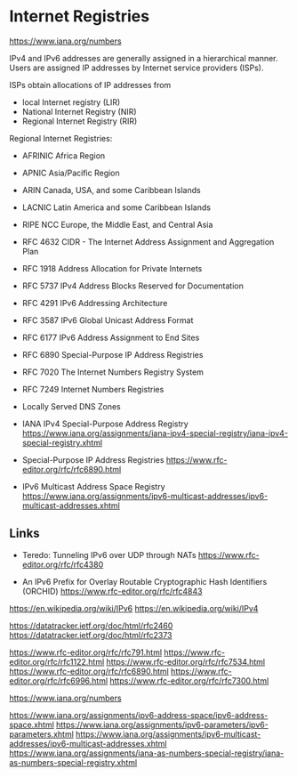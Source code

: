 # Internet Registries

https://www.iana.org/numbers

IPv4 and IPv6 addresses are generally assigned in a hierarchical manner. 
Users are assigned IP addresses by Internet service providers (ISPs). 

ISPs obtain allocations of IP addresses from
-    local Internet registry (LIR)
- National Internet Registry (NIR)
- Regional Internet Registry (RIR)

Regional Internet Registries:
- AFRINIC    Africa Region
- APNIC      Asia/Pacific Region
- ARIN       Canada, USA, and some Caribbean Islands
- LACNIC     Latin America and some Caribbean Islands
- RIPE NCC   Europe, the Middle East, and Central Asia


- RFC 4632 CIDR - The Internet Address Assignment and Aggregation Plan
- RFC 1918 Address Allocation for Private Internets
- RFC 5737 IPv4 Address Blocks Reserved for Documentation
- RFC 4291 IPv6 Addressing Architecture
- RFC 3587 IPv6 Global Unicast Address Format
- RFC 6177 IPv6 Address Assignment to End Sites
- RFC 6890 Special-Purpose IP Address Registries
- RFC 7020 The Internet Numbers Registry System
- RFC 7249 Internet Numbers Registries
- Locally Served DNS Zones



* IANA IPv4 Special-Purpose Address Registry
https://www.iana.org/assignments/iana-ipv4-special-registry/iana-ipv4-special-registry.xhtml

* Special-Purpose IP Address Registries
https://www.rfc-editor.org/rfc/rfc6890.html

* IPv6 Multicast Address Space Registry
https://www.iana.org/assignments/ipv6-multicast-addresses/ipv6-multicast-addresses.xhtml


## Links

* Teredo: Tunneling IPv6 over UDP through NATs
https://www.rfc-editor.org/rfc/rfc4380

* An IPv6 Prefix for Overlay Routable Cryptographic Hash Identifiers (ORCHID)
https://www.rfc-editor.org/rfc/rfc4843


https://en.wikipedia.org/wiki/IPv6
https://en.wikipedia.org/wiki/IPv4

https://datatracker.ietf.org/doc/html/rfc2460
https://datatracker.ietf.org/doc/html/rfc2373

https://www.rfc-editor.org/rfc/rfc791.html
https://www.rfc-editor.org/rfc/rfc1122.html
https://www.rfc-editor.org/rfc/rfc7534.html
https://www.rfc-editor.org/rfc/rfc6890.html
https://www.rfc-editor.org/rfc/rfc6996.html
https://www.rfc-editor.org/rfc/rfc7300.html

https://www.iana.org/numbers

https://www.iana.org/assignments/ipv6-address-space/ipv6-address-space.xhtml
https://www.iana.org/assignments/ipv6-parameters/ipv6-parameters.xhtml
https://www.iana.org/assignments/ipv6-multicast-addresses/ipv6-multicast-addresses.xhtml
https://www.iana.org/assignments/iana-as-numbers-special-registry/iana-as-numbers-special-registry.xhtml
